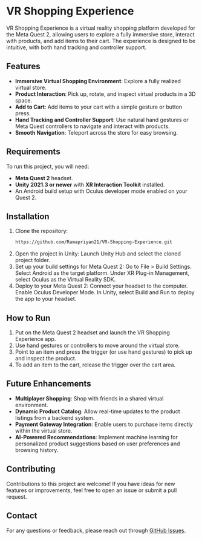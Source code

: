 # VR Shopping Experience

VR Shopping Experience is a virtual reality shopping platform developed for the Meta Quest 2, allowing users to explore a fully immersive store, interact with products, and add items to their cart. The experience is designed to be intuitive, with both hand tracking and controller support.

## Features

- **Immersive Virtual Shopping Environment**: Explore a fully realized virtual store.
- **Product Interaction**: Pick up, rotate, and inspect virtual products in a 3D space.
- **Add to Cart**: Add items to your cart with a simple gesture or button press.
- **Hand Tracking and Controller Support**: Use natural hand gestures or Meta Quest controllers to navigate and interact with products.
- **Smooth Navigation**: Teleport across the store for easy browsing.

## Requirements

To run this project, you will need:

- **Meta Quest 2** headset.
- **Unity 2021.3 or newer** with **XR Interaction Toolkit** installed.
- An Android build setup with Oculus developer mode enabled on your Quest 2.

## Installation

1. Clone the repository:
   ```bash
   https://github.com/Ramapriyan21/VR-Shopping-Experience.git
   ```
2. Open the project in Unity: Launch Unity Hub and select the cloned project folder.
3. Set up your build settings for Meta Quest 2: Go to File > Build Settings. Select Android as the target platform. Under XR Plug-in Management, select Oculus as the Virtual Reality SDK.
4. Deploy to your Meta Quest 2: Connect your headset to the computer. Enable Oculus Developer Mode. In Unity, select Build and Run to deploy the app to your headset.

## How to Run

1. Put on the Meta Quest 2 headset and launch the VR Shopping Experience app.
2. Use hand gestures or controllers to move around the virtual store.
3. Point to an item and press the trigger (or use hand gestures) to pick up and inspect the product.
4. To add an item to the cart, release the trigger over the cart area.

## Future Enhancements

- **Multiplayer Shopping**: Shop with friends in a shared virtual environment.
- **Dynamic Product Catalog**: Allow real-time updates to the product listings from a backend system.
- **Payment Gateway Integration**: Enable users to purchase items directly within the virtual store.
- **AI-Powered Recommendations**: Implement machine learning for personalized product suggestions based on user preferences and browsing history.

## Contributing

Contributions to this project are welcome! If you have ideas for new features or improvements, feel free to open an issue or submit a pull request.

## Contact

For any questions or feedback, please reach out through [GitHub Issues](https://github.com/MAYURDEVADIGA/VR-Shopping-experience/issues).
